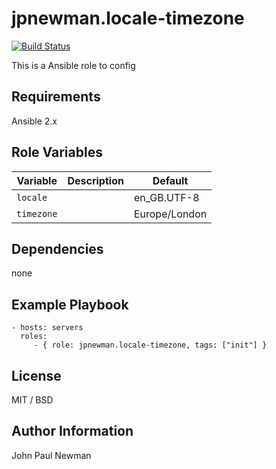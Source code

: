 # jpnewman.locale-timezone

[![Build Status](https://travis-ci.org/jpnewman/ansible-role-locale-timezone.svg?branch=master)](https://travis-ci.org/jpnewman/ansible-role-locale-timezone)

This is a Ansible role to config

## Requirements

Ansible 2.x

## Role Variables

|Variable|Description|Default|
|---|---|---|
|```locale```||en_GB.UTF-8|
|```timezone```||Europe/London|

## Dependencies

none

## Example Playbook

    - hosts: servers
      roles:
         - { role: jpnewman.locale-timezone, tags: ["init"] }

## License

MIT / BSD

## Author Information

John Paul Newman

